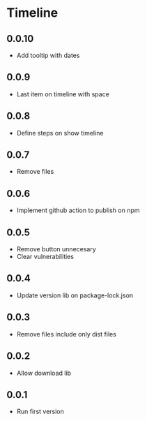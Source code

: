 # Timeline

## 0.0.10
- Add tooltip with dates

## 0.0.9
- Last item on timeline with space

## 0.0.8
- Define steps on show timeline

## 0.0.7
- Remove files

## 0.0.6

- Implement github action to publish on npm

## 0.0.5

- Remove button unnecesary
- Clear vulnerabilities

## 0.0.4

- Update version lib on package-lock.json

## 0.0.3

- Remove files include only dist files

## 0.0.2

- Allow download lib

## 0.0.1

- Run first version
